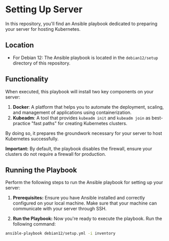 # Setting Up Server 
In this repository, you'll find an Ansible playbook dedicated to preparing your server for hosting Kubernetes.

## Location
- For Debian 12:
The Ansible playbook is located in the `debian12/setup` directory of this repository.

## Functionality 
When executed, this playbook will install two key components on your server:
1. **Docker**: A platform that helps you to automate the deployment, scaling, and management of applications using containerization.
2. **Kubeadm**: A tool that provides `kubeadm init` and `kubeadm join` as best-practice "fast paths" for creating Kubernetes clusters.

By doing so, it prepares the groundwork necessary for your server to host Kubernetes successfully.

**Important:** By default, the playbook disables the firewall, ensure your clusters do not require a firewall for production.

## Running the Playbook 
Perform the following steps to run the Ansible playbook for setting up your server:

1. **Prerequisites:** Ensure you have Ansible installed and correctly configured on your local machine. Make sure that your machine can communicate with your server through SSH.

2. **Run the Playbook:** Now you're ready to execute the playbook. Run the following command:
```bash
ansible-playbook debian12/setup.yml -i inventory
```